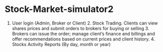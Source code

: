 # Stock-Market-simulator2
1. User login (Admin, Broker or Client) 2. Stock Trading. Clients can view shares prices and submit orders to brokers for buying or selling 3. Brokers can issue the order; manage client’s finance and billings and offer recommendations based on current prices and client history. 4. Stocks Activity Reports (By day, month or year)
